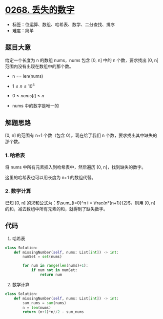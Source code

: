 # [0268. 丢失的数字](https://leetcode.cn/problems/missing-number/)

- 标签：位运算、数组、哈希表、数学、二分查找、排序
- 难度：简单

## 题目大意

给定一个长度为 n 的数组 nums，nums 包含 [0, n] 中的 n 个数，要求找出 [0, n] 范围内没有出现在数组中的那个数。

- n == len(nums)

- $1 \le n \le 10^4$

- $0 \le nums[i] \le n$

- nums 中的数字是唯一的

  

## 解题思路

[0, n] 的范围有 n+1 个数（包含 0）。现在给了我们 n 个数，要求找出其中缺失的那个数。

### 1. 哈希表

将 nums 中所有元素插入到哈希表中，然后遍历 [0, n]，找到缺失的数字。

这里的哈希表也可以用长度为 n+1 的数组代替。

### 2. 数学计算

已知 [0, n] 的求和公式为：$\sum_{i=0}^n i = \frac{n*(n+1)}{2}$，则用 [0, n] 的和，减去数组中所有元素的和，就得到了缺失数字。

## 代码

1. 哈希表
```python
class Solution:
    def missingNumber(self, nums: List[int]) -> int:
        numSet = set(nums)

        for num in range(len(nums)+1):
            if num not in numSet:
                return num
```

2. 数学计算
```python
class Solution:
    def missingNumber(self, nums: List[int]) -> int:
        sum_nums = sum(nums)
        n = len(nums)
        return (n+1)*n//2 - sum_nums
```

